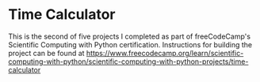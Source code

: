 # Time Calculator

This is the second of five projects I completed as part of freeCodeCamp's Scientific Computing with Python certification. Instructions for building the project can be found at https://www.freecodecamp.org/learn/scientific-computing-with-python/scientific-computing-with-python-projects/time-calculator
